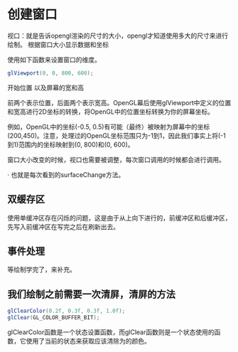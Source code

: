 # 创建窗口

视口：就是告诉opengl渲染的尺寸的大小，opengl才知道使用多大的尺寸来进行绘制。
根据窗口大小显示数据和坐标

使用如下函数来设置窗口的维度。

```java
glViewport(0, 0, 800, 600);
```

开始位置  以及屏幕的宽和高

前两个表示位置，后面两个表示宽高。OpenGL幕后使用glViewport中定义的位置和宽高进行2D坐标的转换，将OpenGL中的位置坐标转换为你的屏幕坐标。

例如，OpenGL中的坐标(-0.5, 0.5)有可能（最终）被映射为屏幕中的坐标(200,450)。注意，处理过的OpenGL坐标范围只为-1到1，因此我们事实上将(-1到1)范围内的坐标映射到(0, 800)和(0, 600)。


窗口大小改变的时候，视口也需要被调整，每次窗口调用的时候都会进行调用。

· 也就是每次看到的surfaceChange方法。


## 双缓存区

使用单缓冲区存在闪烁的问题，这是由于从上向下进行的，前缓冲区和后缓冲区，先写入前缓冲区在写完之后在刷新出去。


## 事件处理

等绘制学完了，来补充。

## 我们绘制之前需要一次清屏，清屏的方法

```java
glClearColor(0.2f, 0.3f, 0.3f, 1.0f);
glClear(GL_COLOR_BUFFER_BIT);
```

glClearColor函数是一个状态设置函数，而glClear函数则是一个状态使用的函数，它使用了当前的状态来获取应该清除为的颜色。